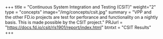 +++
title = "Continuous System Integration and Testing (CSIT)"
weight="2"
type = "concepts"
image="/img/concepts/csit.jpg"
summary = "VPP and the other FD.io projects are test for perforance and functionality on a nightly basis. This is made possible by the CSIT project."
PRJurl = "https://docs.fd.io/csit/rls1901/report/index.html"
btntxt = "CSIT Results"
+++
